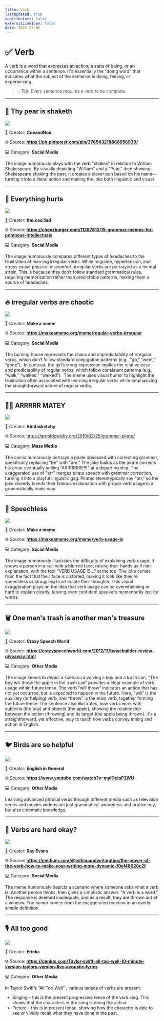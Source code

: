 ```yaml
---
title: Verb
lastUpdated: true
contributors: false
externalLinkIcon: false
date: 2025-05-06
---
```

# **✅** Verb

A verb is a word that expresses an action, a state of being, or an occurrence within a sentence. It's essentially the "doing word" that indicates what the subject of the sentence is doing, feeling, or experiencing. 

> 💡 **Tip:** Every sentence requires a verb to be complete.

- - -

## 🍐 Thy pear is shaketh

![](https://i.pinimg.com/736x/df/3f/ac/df3fac98de1bf9fff040d70b74aea79c.jpg)

👥 Creator: **CueandNod**

🌐 S﻿ource: **<https://ph.pinterest.com/pin/376543218868956939/>**[](https://ph.pinterest.com/pin/53269208088893594/?fbclid=IwZXh0bgNhZW0CMTAAAR4wBDzby36dVIYdMTY3-gugbj6_EvLQOEcD_7Pi8d5k8QMnQWmfDb60_ude6A_aem_0FDlQWuLfHDNBeVSQpyFVw)

💻 Category: **Social Media**

The image humorously plays with the verb "shakes" in relation to William Shakespeare. By visually depicting "William" and a "Pear," then showing Shakespeare shaking the pear, it creates a clever pun based on his name—turning it into a literal action and making the joke both linguistic and visual.

- - -

## 🥲 Everything hurts

![](https://i.chzbgr.com/full/9476868352/hD8E7B298/person-types-headaches-migraine-hypertension-irregular-verbs-stress)

👥 Creator: **the.ceciliad**

🌐 S﻿ource: **<https://cheezburger.com/11287813/15-grammar-memes-for-pompous-intellectuals>**[](https://ph.pinterest.com/pin/53269208088893594/?fbclid=IwZXh0bgNhZW0CMTAAAR4wBDzby36dVIYdMTY3-gugbj6_EvLQOEcD_7Pi8d5k8QMnQWmfDb60_ude6A_aem_0FDlQWuLfHDNBeVSQpyFVw)

💻 Category: **Social Media**

The image humorously compares different types of headaches to the frustration of learning irregular verbs. While migraine, hypertension, and stress cause physical discomfort, irregular verbs are portrayed as a mental strain. This is because they don’t follow standard grammatical rules, requiring memorization rather than predictable patterns, making them a source of headaches.

- - -

## 🔥 Irregular verbs are chaotic

![](https://media.makeameme.org/created/regular-verbs-irregular.jpg)

👥 Creator: **Make a meme**

🌐 S﻿ource: **<https://makeameme.org/meme/regular-verbs-irregular>**[](https://ph.pinterest.com/pin/53269208088893594/?fbclid=IwZXh0bgNhZW0CMTAAAR4wBDzby36dVIYdMTY3-gugbj6_EvLQOEcD_7Pi8d5k8QMnQWmfDb60_ude6A_aem_0FDlQWuLfHDNBeVSQpyFVw)

💻 Category: **Social Media**

The burning house represents the chaos and unpredictability of irregular verbs, which don’t follow standard conjugation patterns (e.g., “go,” “went,” “gone”).  In contrast, the girl’s smug expression implies the relative ease and predictability of regular verbs, which follow consistent patterns (e.g., “walk,” “walked,” “walked”).  The meme uses visual humor to highlight the frustration often associated with learning irregular verbs while emphasizing the straightforward nature of regular verbs.

- - -

## 🏴‍☠️ A﻿RRRRR MATEY

![](https://i0.wp.com/arnoldzwicky.s3.amazonaws.com/KindasketchyAre.jpg?w=450)

👥 Creator: **Kindasketchy**

🌐 S﻿ource: <https://arnoldzwicky.org/2019/02/25/grammar-pirate/>[](https://ph.pinterest.com/pin/53269208088893594/?fbclid=IwZXh0bgNhZW0CMTAAAR4wBDzby36dVIYdMTY3-gugbj6_EvLQOEcD_7Pi8d5k8QMnQWmfDb60_ude6A_aem_0FDlQWuLfHDNBeVSQpyFVw)

💻 Category: **Mass Media**

The comic humorously portrays a pirate obsessed with correcting grammar, specifically replacing "be" with "are." The joke builds as the pirate corrects his crew, eventually yelling "ARRRRRRE!!!" at a departing ship. The exaggerated use of "arr" merges pirate speech with grammar correction, turning it into a playful linguistic gag. Pirates stereotypically say "arr," so the joke cleverly blends their famous exclamation with proper verb usage in a grammatically ironic way.

- - -

## 🙊 Speechless

![](https://media.makeameme.org/created/verb-usage-is.jpg)

👥 Creator: **Make a meme**

🌐 S﻿ource: **<https://makeameme.org/meme/verb-usage-is>**[](https://arnoldzwicky.org/2019/02/25/grammar-pirate/)[](https://ph.pinterest.com/pin/53269208088893594/?fbclid=IwZXh0bgNhZW0CMTAAAR4wBDzby36dVIYdMTY3-gugbj6_EvLQOEcD_7Pi8d5k8QMnQWmfDb60_ude6A_aem_0FDlQWuLfHDNBeVSQpyFVw)

💻 Category: **Social Media**

The image humorously illustrates the difficulty of explaining verb usage. It shows a person in a suit with a blurred face, raising their hands as if mid-explanation, with the text "VERB USAGE IS..." at the top. The joke comes from the fact that their face is distorted, making it look like they're speechless or struggling to articulate their thoughts. This visual exaggeration plays on the idea that verb usage can be overwhelming or hard to explain clearly, leaving even confident speakers momentarily lost for words.

- - -

## 🗑️ One man's trash is another man's treasure

![](https://crazyspeechworld.com/wp-content/uploads/2012/11/photo+5.jpg)

👥 Creator: **Crazy Speech World**

🌐 S﻿ource: **<https://crazyspeechworld.com/2012/11/tensebuilder-review-giveaway.html>**[](https://arnoldzwicky.org/2019/02/25/grammar-pirate/)[](https://ph.pinterest.com/pin/53269208088893594/?fbclid=IwZXh0bgNhZW0CMTAAAR4wBDzby36dVIYdMTY3-gugbj6_EvLQOEcD_7Pi8d5k8QMnQWmfDb60_ude6A_aem_0FDlQWuLfHDNBeVSQpyFVw)

💻 Category: **Other Media**

The image seems to depict a scenario involving a boy and a trash can, "The boy will throw the apple in the trash can“ provides a clear example of verb usage within future tense. The verb "will throw" indicates an action that has not yet occurred, but is expected to happen in the future. Here, "will" is the auxiliary (or helping) verb, and "throw" is the main verb, together forming the future tense. The sentence also illustrates, how verbs work with subjects (the boy) and objects (the apple), showing the relationship between the action (throwing) and its target (the apple being thrown). It's a straightforward, yet effective, way to teach how verbs convey timing and action in English.

- - -

## 🐦 Birds are so helpful

![](https://img.youtube.com/vi/mylOcipP2WU/maxresdefault.jpg)

👥 Creator: **English in General**

🌐 S﻿ource: **<https://www.youtube.com/watch?v=mylOcipP2WU>**[](https://arnoldzwicky.org/2019/02/25/grammar-pirate/)[](https://ph.pinterest.com/pin/53269208088893594/?fbclid=IwZXh0bgNhZW0CMTAAAR4wBDzby36dVIYdMTY3-gugbj6_EvLQOEcD_7Pi8d5k8QMnQWmfDb60_ude6A_aem_0FDlQWuLfHDNBeVSQpyFVw)

💻 Category: **Other Media**

Learning advanced phrasal verbs through different media such as television series and movies widens not just grammatical awareness and proficiency, but also cinematic knowledge.

- - -

## 🏢 Verbs are hard okay?

![](https://miro.medium.com/v2/resize:fit:610/format:webp/1*EryC9lXHe6vsVOu-OivtGg.jpeg)

👥 Creator: **Ray Evans**

🌐 S﻿ource: **<https://medium.com/@edtingandwritingtips/the-power-of-the-verb-how-to-make-your-writing-more-dynamic-f0ef48626c2f>**[](https://arnoldzwicky.org/2019/02/25/grammar-pirate/)[](https://ph.pinterest.com/pin/53269208088893594/?fbclid=IwZXh0bgNhZW0CMTAAAR4wBDzby36dVIYdMTY3-gugbj6_EvLQOEcD_7Pi8d5k8QMnQWmfDb60_ude6A_aem_0FDlQWuLfHDNBeVSQpyFVw)

💻 Category: **Social Media**

The meme humorously depicts a scenario where someone asks what a verb is. Another person thinks, then gives a simplistic answer: "A verb is a word." The response is deemed inadequate, and as a result, they are thrown out of a window. The humor comes from the exaggerated reaction to an overly simple definition.

- - -

## 🎙️ All too good

![](/media/screenshot-2025-05-06-1.54.49-am.png)

👥 Creator: **Ericka**

🌐 S﻿ource: **<https://genius.com/Taylor-swift-all-too-well-10-minute-version-taylors-version-live-acoustic-lyrics>**[](https://arnoldzwicky.org/2019/02/25/grammar-pirate/)[](https://ph.pinterest.com/pin/53269208088893594/?fbclid=IwZXh0bgNhZW0CMTAAAR4wBDzby36dVIYdMTY3-gugbj6_EvLQOEcD_7Pi8d5k8QMnQWmfDb60_ude6A_aem_0FDlQWuLfHDNBeVSQpyFVw)

💻 Category: **Other Media**

In Taylor Swift’s “All Too Well” , various tenses of verbs are present:

* Singing – this is the present progressive tense of the verb sing. This shows that the characters in the song is doing the action. 
* Picture – this is in present tense, showing how the character is able to see or vividly recall what they have done in the past.